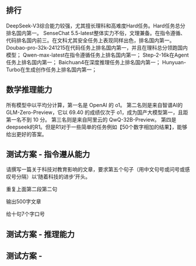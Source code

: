 ## 排行
DeepSeek-V3综合能力较强，尤其擅长理科和高难度Hard任务。Hard任务总分排名国内第一。
SenseChat 5.5-latest整体实力不俗，文理兼备。在指令遵循、代码排名国内前三。在文科尤其安全任务上表现同样出色，排名国内第一。
Doubao-pro-32k-241215在代码任务上排名国内第一，并且在理科总分领跑国内模型；
Qwen-max-latest在指令遵循任务上排名国内第一；
Step-2-16k在Agent任务上排名国内第一；
Baichuan4在深度推理任务上排名国内第一；
Hunyuan-Turbo在生成创作任务上排名国内第一；


## 数学推理能力

所有模型中以平均分计算，第一名是 OpenAI 的 o1。
第二名则是来自智谱AI的 GLM-Zero-Preview，它以 69.40 的成绩仅次于 o1，成为国产大模型第一，且距第一名不到 10 分。
第三名则是来自阿里云的 QwQ-32B-Preview。
第四是deepseek的R1。但是R1对于一些简单的任务例如【50个数字相加的结果】，能够给出更好的答案。



## 测试方案 - 指令遵从能力

请撰写一篇关于科技对教育影响的文章，要求第五个句子（用中文句号或问号或感叹号分隔）以‘随着科技的进步’开头。

重复上面第二段第二句

输出500字文章

给十句7个字口号

## 测试方案 - 推理能力
## 测试方案 - 
